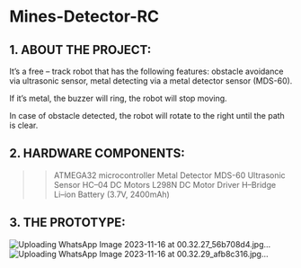 # Mines-Detector-RC
## 1. ABOUT THE PROJECT:
It’s a free – track robot that has the following features: obstacle avoidance via ultrasonic sensor, metal detecting via a metal detector sensor (MDS-60).

If it’s metal, the buzzer will ring, the robot will stop moving.

In case of obstacle detected, the robot will rotate to the right until the path is clear.

## 2. HARDWARE COMPONENTS:
>> ATMEGA32 microcontroller
>> Metal Detector MDS-60
>> Ultrasonic Sensor HC–04 
>> DC Motors
>> L298N DC Motor Driver H–Bridge  
>> Li–ion Battery (3.7V, 2400mAh)

## 3. THE PROTOTYPE:
![Uploading WhatsApp Image 2023-11-16 at 00.32.27_56b708d4.jpg…]()
![Uploading WhatsApp Image 2023-11-16 at 00.32.29_afb8c316.jpg…]()
